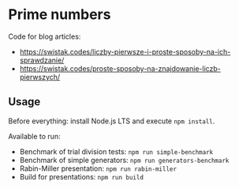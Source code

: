 # Prime numbers

Code for blog articles:

- <https://swistak.codes/liczby-pierwsze-i-proste-sposoby-na-ich-sprawdzanie/>
- <https://swistak.codes/proste-sposoby-na-znajdowanie-liczb-pierwszych/>

## Usage

Before everything: install Node.js LTS and execute `npm install`. 

Available to run:

- Benchmark of trial division tests: `npm run simple-benchmark`
- Benchmark of simple generators: `npm run generators-benchmark`
- Rabin-Miller presentation: `npm run rabin-miller`
- Build for presentations: `npm run build`
